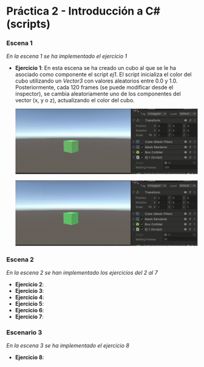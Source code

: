 # Práctica 2 - Introducción a C# (scripts)
### Escena 1
*En la escena 1 se ha implementado el ejercicio 1*
- **Ejercicio 1**: En esta escena se ha creado un cubo al que se le ha asociado como componente el script *ej1*. El script inicializa el color del cubo utilizando un *Vector3* con valores aleatorios entre 0.0 y 1.0. Posteriormente, cada 120 frames (se puede modificar desde el inspector), se cambia aleatoriamente uno de los componentes del vector (x, y o z), actualizando el color del cubo.

    ![ejercicio_1a120](./gif/ii-pr2-ejercicio1_120.gif)

    ![ejercicio_1a10](./gif/ii-pr2-ejercicio1_10.gif)

### Escena 2
*En la escena 2 se han implementado los ejercicios del 2 al 7*
- **Ejercicio 2**:
- **Ejercicio 3**:
- **Ejercicio 4**:
- **Ejercicio 5**:
- **Ejercicio 6**:
- **Ejercicio 7**:
### Escenario 3
*En la escena 3 se ha implementado el ejercicio 8*
- **Ejercicio 8**:

